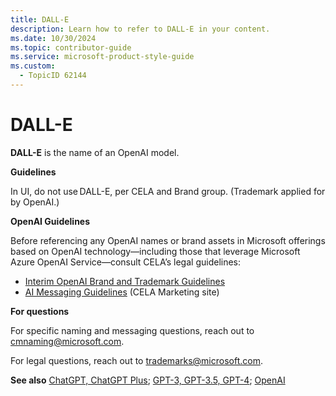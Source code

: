 ```yaml
---
title: DALL-E
description: Learn how to refer to DALL-E in your content.
ms.date: 10/30/2024
ms.topic: contributor-guide
ms.service: microsoft-product-style-guide
ms.custom:
  - TopicID 62144
---
```



# DALL-E

**DALL-E** is the name of an OpenAI model.  

**Guidelines**  

In UI, do not use DALL-E, per CELA and Brand group. (Trademark applied for by OpenAI.)  

**OpenAI Guidelines**  

Before referencing any OpenAI names or brand assets in Microsoft offerings based on OpenAI technology—including those that leverage Microsoft Azure OpenAI Service—consult CELA’s legal guidelines:  

- [Interim OpenAI Brand and Trademark Guidelines](https://microsoft-my.sharepoint.com/:w:/p/camgat/EZ_2wTs7HkZAoVJlA2EWXLUBoEY9LGVZSUnSS18uwH2nlg?e=dtFhb5)  
- [AI Messaging Guidelines](https://microsoft.sharepoint.com/sites/CELAWeb-Marketing/SitePages/AI-Messaging-Guidance.aspx?OR=Teams-HL&CT=1677603437879) (CELA Marketing site)  

**For questions**  

For specific naming and messaging questions, reach out to cmnaming@microsoft.com.  

For legal questions, reach out to trademarks@microsoft.com.  

**See also** [ChatGPT, ChatGPT Plus](~\a_z_names_terms\c\chatgpt-chatgpt-plus.md); [GPT-3, GPT-3.5, GPT-4](~\a_z_names_terms\g\gpt-3-gpt-35-gpt-4.md); [OpenAI](~\a_z_names_terms\o\openai.md)  

